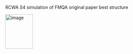 RCWA S4 simulation of FMQA original paper best structure

<img width="87" height="109" alt="image" src="https://github.com/user-attachments/assets/bba98538-2fee-4980-975b-5896ab498c3b" />
